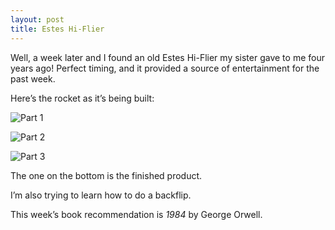```yaml
---
layout: post
title: Estes Hi-Flier
---
```


Well, a week later and I found an old Estes Hi-Flier my sister gave to me four years ago! Perfect timing, and it provided a source of entertainment for the past week. 

Here’s the rocket as it’s being built: 

![Part 1]({{site.baseurl}}/images/43757179-E59C-4795-AEA7-5AE66C6C0138.jpeg "Part 1.")

![Part 2]({{site.baseurl}}/images/FCC3F236-C78D-4318-B443-6BB851E5FB66.jpeg "Part 2.")

![Part 3]({{site.baseurl}}/images/A89B1E91-5F0F-4203-9008-E574811053D6.jpeg "Part 3.")

The one on the bottom is the finished product. 

I’m also trying to learn how to do a backflip. 

This week’s book recommendation is _1984_ by George Orwell. 

